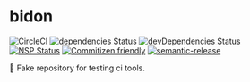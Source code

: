 bidon
======================
[![CircleCI](https://img.shields.io/circleci/project/github/guillaumearm/bidon.svg)](https://circleci.com/gh/guillaumearm/bidon)
[![dependencies Status](https://david-dm.org/guillaumearm/bidon/status.svg)](https://david-dm.org/guillaumearm/bidon  )
[![devDependencies Status](https://david-dm.org/guillaumearm/bidon/dev-status.svg)](https://david-dm.org/guillaumearm/bidon?type=dev)
[![NSP Status](https://nodesecurity.io/orgs/trapcodien/projects/e29ffd03-8631-4205-b225-39275e8a7bd3/badge)](https://nodesecurity.io/orgs/trapcodien/projects/e29ffd03-8631-4205-b225-39275e8a7bd3)
[![Commitizen friendly](https://img.shields.io/badge/commitizen-friendly-brightgreen.svg)](http://commitizen.github.io/cz-cli/)
[![semantic-release](https://img.shields.io/badge/%20%20%F0%9F%93%A6%F0%9F%9A%80-semantic--release-e10079.svg)](https://github.com/semantic-release/semantic-release)


:chocolate_bar:
Fake repository for testing ci tools.
